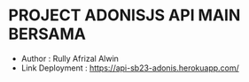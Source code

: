 # PROJECT ADONISJS API MAIN BERSAMA 
- Author : Rully Afrizal Alwin
- Link Deployment : https://api-sb23-adonis.herokuapp.com/
